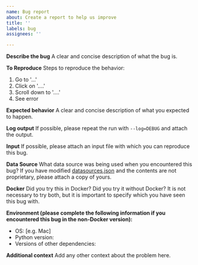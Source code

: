 ```yaml
---
name: Bug report
about: Create a report to help us improve
title: ''
labels: bug
assignees: ''

---
```


**Describe the bug**
A clear and concise description of what the bug is.

**To Reproduce**
Steps to reproduce the behavior:
1. Go to '...'
2. Click on '....'
3. Scroll down to '....'
4. See error

**Expected behavior**
A clear and concise description of what you expected to happen.

**Log output**
If possible, please repeat the run with `--log=DEBUG` and attach the output.

**Input**
If possible, please attach an input file with which you can reproduce this bug.

**Data Source**
What data source was being used when you encountered this bug?  If you have modified [datasources.json](datasources.json) and the contents are not proprietary, please attach a copy of yours.

**Docker**
Did you try this in Docker?  Did you try it without Docker?  It is not necessary to try both, but it is important to specify which you have seen this bug with.

**Environment (please complete the following information if you encountered this bug in the non-Docker version):**
 - OS: [e.g. Mac]
 - Python version:
 - Versions of other dependencies:

**Additional context**
Add any other context about the problem here.
